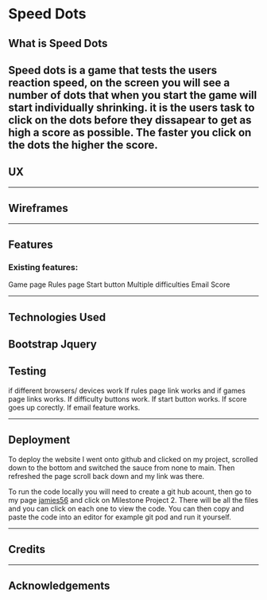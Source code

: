 # Speed Dots

## What is Speed Dots

Speed dots is a game that tests the users reaction speed, on the screen you will see a number of dots that when you start the game will start individually shrinking. it is the users task to click on the dots before they dissapear to get as high a score as possible. The faster you click on the dots the higher the score.
---
## UX

---
## Wireframes

---
## Features

### Existing features:
Game page
Rules page
Start button
Multiple difficulties
Email Score


---
## Technologies Used
Bootstrap
Jquery
---
## Testing
if different browsers/ devices work
If rules page link works and if games page links works.
If difficulty buttons work.
If start button works.
If score goes up corectly.
If email feature works.

---
## Deployment

To deploy the website I went onto github and clicked on my project, scrolled down to the bottom and switched the sauce from none to main. Then refreshed the page scroll back down and my link was there.

To run the code locally you will need to create a git hub acount, then go to my page [jamies56](https://github.com/JamieS56) and click on Milestone Project 2. There will be all the files and you can click on each one to view the code. You can then copy and paste the code into an editor for example git pod and run it yourself.

---
## Credits

---
## Acknowledgements 